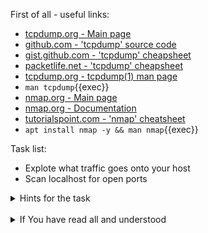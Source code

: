 First of all - useful links:

- [tcpdump.org - Main page](https://www.tcpdump.org/)
- [github.com - 'tcpdump' source code](https://github.com/the-tcpdump-group/libpcap)
- [gist.github.com - 'tcpdump' cheapsheet](https://gist.github.com/jforge/27962c52223ea9b8003b22b8189d93fb)
- [packetlife.net - 'tcpdump' cheapsheet](https://packetlife.net/media/library/12/tcpdump.pdf)
- [tcpdump.org - tcpdump(1) man page](https://www.tcpdump.org/manpages/tcpdump.1.html)
- `man tcpdump`{{exec}}
- [nmap.org - Main page](https://nmap.org/)
- [nmap.org - Documentation](https://nmap.org/docs.html)
- [tutorialspoint.com - 'nmap' cheatsheet](https://www.tutorialspoint.com/nmap-cheat-sheet)
- `apt install nmap -y && man nmap`{{exec}}

Task list:
- Explote what traffic goes onto your host
- Scan localhost for open ports

<details><summary>Hints for the task</summary>
<pre>
<strong>Task 1:</strong>
  $ tcpdump -i enp1s0
<br>
<strong>Task 2:</strong>
  $ nmap localhost
</pre>
</details>
<br>
<details><summary>If You have read all and understood</summary>
<pre>
`touch IReadAllAndUndnderstood`{{exec}}
</pre>
